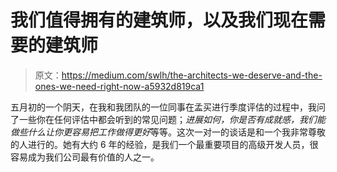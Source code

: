 # 我们值得拥有的建筑师，以及我们现在需要的建筑师

> 原文：<https://medium.com/swlh/the-architects-we-deserve-and-the-ones-we-need-right-now-a5932d819ca1>

五月初的一个阴天，在我和我团队的一位同事在孟买进行季度评估的过程中，我问了一些你在任何评估中都会听到的常见问题；*进展如何，你是否有成就感，我们能做些什么让你更容易把工作做得更好*等等。这次一对一的谈话是和一个我非常尊敬的人进行的。她有大约 6 年的经验，是我们一个最重要项目的高级开发人员，很容易成为我们公司最有价值的人之一。